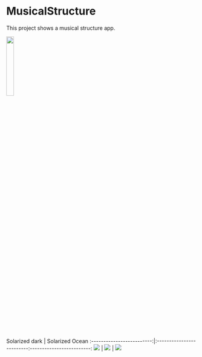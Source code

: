 # MusicalStructure
This project shows a musical structure app.


<img src="https://cloud.githubusercontent.com/assets/23319417/22093842/956ea3dc-ddce-11e6-95cd-06248fc5bfb9.png" 
width="20%"></img> 

Solarized dark             |  Solarized Ocean
:-------------------------:|:-------------------------:-------------------------:
![](https://cloud.githubusercontent.com/assets/23319417/22093840/9426a786-ddce-11e6-9dd2-87856564eb98.png)  |  ![](https://cloud.githubusercontent.com/assets/23319417/22093841/94e614d6-ddce-11e6-8af8-279024e54cf8.png) | ![](https://cloud.githubusercontent.com/assets/23319417/22093842/956ea3dc-ddce-11e6-95cd-06248fc5bfb9.png)





